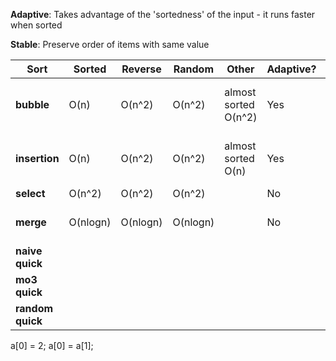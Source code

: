 **Adaptive**: Takes advantage of the 'sortedness' of the input - it runs faster when sorted

**Stable**: Preserve order of items with same value

| Sort            | Sorted   | Reverse  | Random    | Other     | Adaptive? | Stable?   |
| ---             |   ---   |     ---     |     ---      |      ---     |      ---     |     ---      |
|**bubble**       |     O(n)     |   O(n^2)       |    O(n^2)       | almost sorted O(n^2)         |    Yes       |    Yes - if dont swap equal       |
|**insertion**    |    O(n)      |  O(n^2)        |     O(n^2)      | almost sorted O(n)          |    Yes       |     Yes - if dont swap equal      |
|**select**       |    O(n^2)      |    O(n^2)      |    O(n^2)       |           |   No        |   No        |
|**merge**        |    O(nlogn)      |   O(nlogn)       |   O(nlogn)        |           |    No       |  Yes - if prioritise left         |
|**naive quick**  |          |          |           |           |           |           |
|**mo3 quick**    |          |          |           |           |           |           |
|**random quick** |          |          |           |           |           |           |

a[0] = 2;
a[0] = a[1];